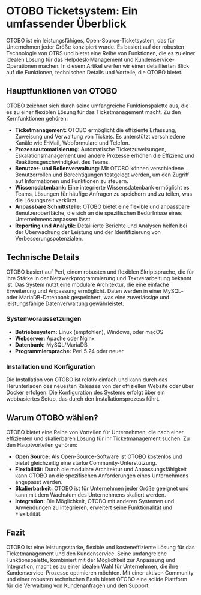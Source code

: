 # OTOBO Ticketsystem: Ein umfassender Überblick

OTOBO ist ein leistungsfähiges, Open-Source-Ticketsystem, das für Unternehmen jeder Größe konzipiert wurde. Es basiert auf der robusten Technologie von OTRS und bietet eine Reihe von Funktionen, die es zu einer idealen Lösung für das Helpdesk-Management und Kundenservice-Operationen machen. In diesem Artikel werfen wir einen detaillierten Blick auf die Funktionen, technischen Details und Vorteile, die OTOBO bietet.

## Hauptfunktionen von OTOBO

OTOBO zeichnet sich durch seine umfangreiche Funktionspalette aus, die es zu einer flexiblen Lösung für das Ticketmanagement macht. Zu den Kernfunktionen gehören:

- **Ticketmanagement:** OTOBO ermöglicht die effiziente Erfassung, Zuweisung und Verwaltung von Tickets. Es unterstützt verschiedene Kanäle wie E-Mail, Webformulare und Telefon.
- **Prozessautomatisierung:** Automatische Ticketzuweisungen, Eskalationsmanagement und andere Prozesse erhöhen die Effizienz und Reaktionsgeschwindigkeit des Teams.
- **Benutzer- und Rollenverwaltung:** Mit OTOBO können verschiedene Benutzerrollen und Berechtigungen festgelegt werden, um den Zugriff auf Informationen und Funktionen zu steuern.
- **Wissensdatenbank:** Eine integrierte Wissensdatenbank ermöglicht es Teams, Lösungen für häufige Anfragen zu speichern und zu teilen, was die Lösungszeit verkürzt.
- **Anpassbare Schnittstelle:** OTOBO bietet eine flexible und anpassbare Benutzeroberfläche, die sich an die spezifischen Bedürfnisse eines Unternehmens anpassen lässt.
- **Reporting und Analytik:** Detaillierte Berichte und Analysen helfen bei der Überwachung der Leistung und der Identifizierung von Verbesserungspotenzialen.

## Technische Details

OTOBO basiert auf Perl, einem robusten und flexiblen Skriptsprache, die für ihre Stärke in der Netzwerkprogrammierung und Textverarbeitung bekannt ist. Das System nutzt eine modulare Architektur, die eine einfache Erweiterung und Anpassung ermöglicht. Daten werden in einer MySQL- oder MariaDB-Datenbank gespeichert, was eine zuverlässige und leistungsfähige Datenverwaltung gewährleistet.

### Systemvoraussetzungen

- **Betriebssystem:** Linux (empfohlen), Windows, oder macOS
- **Webserver:** Apache oder Nginx
- **Datenbank:** MySQL/MariaDB
- **Programmiersprache:** Perl 5.24 oder neuer

### Installation und Konfiguration

Die Installation von OTOBO ist relativ einfach und kann durch das Herunterladen des neuesten Releases von der offiziellen Website oder über Docker erfolgen. Die Konfiguration des Systems erfolgt über ein webbasiertes Setup, das durch den Installationsprozess führt.

## Warum OTOBO wählen?

OTOBO bietet eine Reihe von Vorteilen für Unternehmen, die nach einer effizienten und skalierbaren Lösung für ihr Ticketmanagement suchen. Zu den Hauptvorteilen gehören:

- **Open Source:** Als Open-Source-Software ist OTOBO kostenlos und bietet gleichzeitig eine starke Community-Unterstützung.
- **Flexibilität:** Durch die modulare Architektur und Anpassungsfähigkeit kann OTOBO an die spezifischen Anforderungen eines Unternehmens angepasst werden.
- **Skalierbarkeit:** OTOBO ist für Unternehmen jeder Größe geeignet und kann mit dem Wachstum des Unternehmens skaliert werden.
- **Integration:** Die Möglichkeit, OTOBO mit anderen Systemen und Anwendungen zu integrieren, erweitert seine Funktionalität und Flexibilität.

## Fazit

OTOBO ist eine leistungsstarke, flexible und kosteneffiziente Lösung für das Ticketmanagement und den Kundenservice. Seine umfangreiche Funktionspalette, kombiniert mit der Möglichkeit zur Anpassung und Integration, macht es zu einer idealen Wahl für Unternehmen, die ihre Kundenservice-Prozesse optimieren möchten. Mit einer aktiven Community und einer robusten technischen Basis bietet OTOBO eine solide Plattform für die Verwaltung von Kundenanfragen und den Support.
